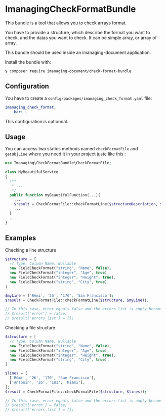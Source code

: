 ImanagingCheckFormatBundle
============

This bundle is a tool that allows you to check arrays format.

You have to provide a structure, which describe the format you want to check, and the datas you want to check. It can be simple array, or array of array.

This bundle should be used inside an imanaging-document application.

Install the bundle with:

```console
$ composer require imanaging-document/check-format-bundle
```

Configuration
----------------------------------

You have to create a ```config/packages/imanaging_check_format.yaml``` file:
```yaml
imanaging_check_format:
    bar: ~
```

This configuration is optionnal.

Usage
----------------------------------
You can access two statics methods named ``checkFormatFile`` and ``getObjLine`` where you need it in your project juste like this :

```php
use Imanaging\CheckFormatBundle\CheckFormatFile;

class MyBeautifulService
{  
  /**
   * ...
   */
  public function myBeautifulFunction(...){
    ...
    $result = CheckFormatFile::checkFormatLine($structureDescription, $myLineToCheckFormat));
    ...
  }
  ...
}
```

Examples
----------------------------------

Checking a line structure
```php
$structure = [
  // Type, Column Name, Nullable
  new FieldCheckFormat("string", "Name", false),
  new FieldCheckFormat("integer", "Age", true),
  new FieldCheckFormat("integer", "Height", true),
  new FieldCheckFormat("string", "City", true),
]

$myLine = ['Rémi', '26', '170', 'San Francisco'];
$result = CheckFormatFile::checkFormatLine($structure, $myLine));

// In this case, error equals false and the errors list is empty because there is no error
// $result['error'] = false;
// $result['errors_list'] = [];
```

Checking a file structure
```php
$structure = [
  // Type, Column Name, Nullable
  new FieldCheckFormat("string", "Name", false),
  new FieldCheckFormat("integer", "Age", true),
  new FieldCheckFormat("integer", "Height", true),
  new FieldCheckFormat("string", "City", true),
]

$lines = [
  ['Rémi', '26', '170', 'San Francisco'],
  ['Antonin', '26', '181', 'Miami'],
];
$result = CheckFormatFile::checkFormatFile($structure, $lines));

// In this case, error equals false and the errors list is empty because there is no error
// $result['error'] = false;
// $result['errors_list'] = [];
```